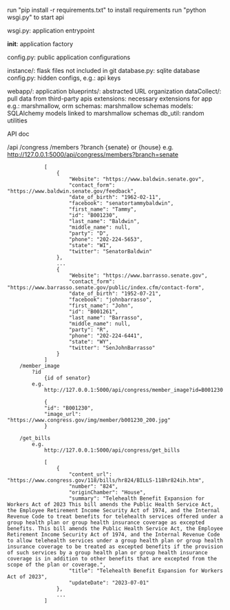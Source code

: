 
run "pip install -r requirements.txt" to install requirements
run "python wsgi.py" to start api

wsgi.py: application entrypoint

__init__: application factory

config.py: public application configurations

instance/: flask files not included in git
    database.py: sqlite database
    config.py: hidden configs, e.g.: api keys

webapp/: application
    blueprints/: abstracted URL organization
    dataCollect/: pull data from third-party apis
    extensions: necessary extensions for app e.g.: marshmallow, orm
    schemas: marshmallow schemas
    models: SQLAlchemy models linked to marshmallow schemas
    db_util: random utilities


API doc

/api
    /congress
        /members
            ?branch
                {senate} or {house}
            e.g.
                http://127.0.0.1:5000/api/congress/members?branch=senate

                [
                    {
                        "Website": "https://www.baldwin.senate.gov",
                        "contact_form": "https://www.baldwin.senate.gov/feedback",
                        "date_of_birth": "1962-02-11",
                        "facebook": "senatortammybaldwin",
                        "first_name": "Tammy",
                        "id": "B001230",
                        "last_name": "Baldwin",
                        "middle_name": null,
                        "party": "D",
                        "phone": "202-224-5653",
                        "state": "WI",
                        "twitter": "SenatorBaldwin"
                    },
                    ...
                    {
                        "Website": "https://www.barrasso.senate.gov",
                        "contact_form": "https://www.barrasso.senate.gov/public/index.cfm/contact-form",
                        "date_of_birth": "1952-07-21",
                        "facebook": "johnbarrasso",
                        "first_name": "John",
                        "id": "B001261",
                        "last_name": "Barrasso",
                        "middle_name": null,
                        "party": "R",
                        "phone": "202-224-6441",
                        "state": "WY",
                        "twitter": "SenJohnBarrasso"
                    }
                ]
        /member_image
            ?id
                {id of senator}
            e.g.
                http://127.0.0.1:5000/api/congress/member_image?id=B001230

                {
                "id": "B001230",
                "image_url": "https://www.congress.gov/img/member/b001230_200.jpg"
                }

        /get_bills
            e.g.
                http://127.0.0.1:5000/api/congress/get_bills

                [
                    {
                        "content_url": "https://www.congress.gov/118/bills/hr824/BILLS-118hr824ih.htm",
                        "number": "824",
                        "originChamber": "House",
                        "summary": "Telehealth Benefit Expansion for Workers Act of 2023 This bill amends the Public Health Service Act, the Employee Retirement Income Security Act of 1974, and the Internal Revenue Code to treat benefits for telehealth services offered under a group health plan or group health insurance coverage as excepted benefits. This bill amends the Public Health Service Act, the Employee Retirement Income Security Act of 1974, and the Internal Revenue Code to allow telehealth services under a group health plan or group health insurance coverage to be treated as excepted benefits if the provision of such services by a group health plan or group health insurance coverage is in addition to other benefits that are excepted from the scope of the plan or coverage.",
                        "title": "Telehealth Benefit Expansion for Workers Act of 2023",
                        "updateDate": "2023-07-01"
                    },
                    ...
                ]